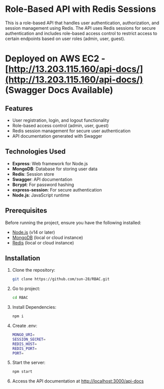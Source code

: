 # Role-Based API with Redis Sessions

This is a role-based API that handles user authentication, authorization, and session management using Redis. The API uses Redis sessions for secure authentication and includes role-based access control to restrict access to certain endpoints based on user roles (admin, user, guest).

# Deployed on AWS EC2 - [http://13.203.115.160/api-docs/](http://13.203.115.160/api-docs/) (Swagger Docs Available)

## Features
- User registration, login, and logout functionality
- Role-based access control (admin, user, guest)
- Redis session management for secure user authentication
- API documentation generated with Swagger

## Technologies Used
- **Express**: Web framework for Node.js
- **MongoDB**: Database for storing user data
- **Redis**: Session store
- **Swagger**: API documentation
- **Bcrypt**: For password hashing
- **express-session**: For secure authentication
- **Node.js**: JavaScript runtime

## Prerequisites
Before running the project, ensure you have the following installed:
- [Node.js](https://nodejs.org/) (v14 or later)
- [MongoDB](https://www.mongodb.com/) (local or cloud instance)
- [Redis](https://redis.io/) (local or cloud instance)

## Installation

1. Clone the repository:
   ```bash
   git clone https://github.com/sun-28/RBAC.git
2. Go to project:
   ```bash
   cd RBAC
3. Install Dependencies:
   ```bash
   npm i
4. Create .env:
   ```bash
   MONGO_URI=
   SESSION_SECRET=
   REDIS_HOST=
   REDIS_PORT=
   PORT=
5. Start the server:
   ```bash
   npm start
6. Access the API documentation at [http://localhost:3000/api-docs](http://localhost:3000/api-docs)
